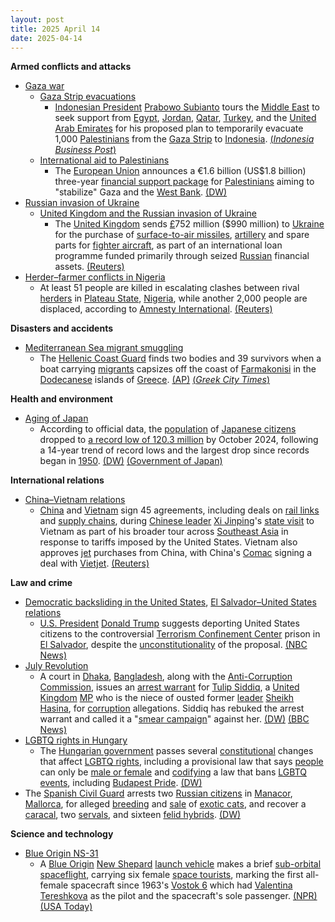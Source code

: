 ```yaml
---
layout: post
title: 2025 April 14
date: 2025-04-14
---
```



**Armed conflicts and attacks**

* [Gaza war](https://en.wikipedia.org/wiki/Gaza_war "Gaza war")
  + [Gaza Strip evacuations](https://en.wikipedia.org/wiki/Gaza_Strip_evacuations "Gaza Strip evacuations")
    - [Indonesian President](https://en.wikipedia.org/wiki/President_of_Indonesia "President of Indonesia") [Prabowo Subianto](https://en.wikipedia.org/wiki/Prabowo_Subianto "Prabowo Subianto") tours the [Middle East](https://en.wikipedia.org/wiki/Middle_East "Middle East") to seek support from [Egypt](https://en.wikipedia.org/wiki/Egypt "Egypt"), [Jordan](https://en.wikipedia.org/wiki/Jordan "Jordan"), [Qatar](https://en.wikipedia.org/wiki/Qatar "Qatar"), [Turkey](https://en.wikipedia.org/wiki/Turkey "Turkey"), and the [United Arab Emirates](https://en.wikipedia.org/wiki/United_Arab_Emirates "United Arab Emirates") for his proposed plan to temporarily evacuate 1,000 [Palestinians](https://en.wikipedia.org/wiki/Palestinians "Palestinians") from the [Gaza Strip](https://en.wikipedia.org/wiki/Gaza_Strip "Gaza Strip") to [Indonesia](https://en.wikipedia.org/wiki/Indonesia "Indonesia"). [(*Indonesia Business Post*)](https://indonesiabusinesspost.com/4092/geopolitics-and-diplomacy/indonesia-maintains-gazans-evacuation-plan-as-temporary-selectively-arranged)
  + [International aid to Palestinians](https://en.wikipedia.org/wiki/International_aid_to_Palestinians "International aid to Palestinians")
    - The [European Union](https://en.wikipedia.org/wiki/European_Union "European Union") announces a €1.6 billion (US$1.8 billion) three-year [financial support package](https://en.wikipedia.org/wiki/Foreign_aid "Foreign aid") for [Palestinians](https://en.wikipedia.org/wiki/Palestinians "Palestinians") aiming to "stabilize" Gaza and the [West Bank](https://en.wikipedia.org/wiki/West_Bank "West Bank"). [(DW)](https://www.dw.com/en/middle-east-eu-pledges-16-billion-for-palestinians/live-72237121)
* [Russian invasion of Ukraine](https://en.wikipedia.org/wiki/Russian_invasion_of_Ukraine "Russian invasion of Ukraine")
  + [United Kingdom and the Russian invasion of Ukraine](https://en.wikipedia.org/wiki/United_Kingdom_and_the_Russian_invasion_of_Ukraine "United Kingdom and the Russian invasion of Ukraine")
    - The [United Kingdom](https://en.wikipedia.org/wiki/United_Kingdom "United Kingdom") sends [£](https://en.wikipedia.org/wiki/Pound_sterling "Pound sterling")752 million ($990 million) to [Ukraine](https://en.wikipedia.org/wiki/Ukraine "Ukraine") for the purchase of [surface-to-air missiles](https://en.wikipedia.org/wiki/Surface-to-air_missile "Surface-to-air missile"), [artillery](https://en.wikipedia.org/wiki/Artillery "Artillery") and spare parts for [fighter aircraft](https://en.wikipedia.org/wiki/Fighter_aircraft "Fighter aircraft"), as part of an international loan programme funded primarily through seized [Russian](https://en.wikipedia.org/wiki/Russia "Russia") financial assets. [(Reuters)](https://www.reuters.com/world/uk/britain-sends-ukraine-second-part-3-billion-war-loan-2025-04-14/)
* [Herder–farmer conflicts in Nigeria](https://en.wikipedia.org/wiki/Herder%E2%80%93farmer_conflicts_in_Nigeria "Herder–farmer conflicts in Nigeria")
  + At least 51 people are killed in escalating clashes between rival [herders](https://en.wikipedia.org/wiki/Herder "Herder") in [Plateau State](https://en.wikipedia.org/wiki/Plateau_State "Plateau State"), [Nigeria](https://en.wikipedia.org/wiki/Nigeria "Nigeria"), while another 2,000 people are displaced, according to [Amnesty International](https://en.wikipedia.org/wiki/Amnesty_International "Amnesty International"). [(Reuters)](https://www.reuters.com/world/africa/least-51-killed-another-attack-nigerias-plateau-state-2025-04-14/)

**Disasters and accidents**

* [Mediterranean Sea migrant smuggling](https://en.wikipedia.org/wiki/Mediterranean_Sea_migrant_smuggling "Mediterranean Sea migrant smuggling")
  + The [Hellenic Coast Guard](https://en.wikipedia.org/wiki/Hellenic_Coast_Guard "Hellenic Coast Guard") finds two bodies and 39 survivors when a boat carrying [migrants](https://en.wikipedia.org/wiki/Human_migration "Human migration") capsizes off the coast of [Farmakonisi](https://en.wikipedia.org/wiki/Farmakonisi "Farmakonisi") in the [Dodecanese](https://en.wikipedia.org/wiki/Dodecanese "Dodecanese") islands of [Greece](https://en.wikipedia.org/wiki/Greece "Greece"). [(AP)](https://apnews.com/article/greece-migration-bodies-sinking-9f98a28f960598dd3455c4e42d3fd174) [(*Greek City Times*)](https://greekcitytimes.com/2025/04/15/farmakonisi-migrant-boat/)

**Health and environment**

* [Aging of Japan](https://en.wikipedia.org/wiki/Aging_of_Japan "Aging of Japan")
  + According to official data, the [population](https://en.wikipedia.org/wiki/Population "Population") of [Japanese citizens](https://en.wikipedia.org/wiki/Japanese_people "Japanese people") dropped to [a record low of 120.3 million](https://en.wikipedia.org/wiki/Demographics_of_Japan "Demographics of Japan") by October 2024, following a 14-year trend of record lows and the largest drop since records began in [1950](https://en.wikipedia.org/wiki/1950_in_Japan "1950 in Japan"). [(DW)](https://www.dw.com/en/japan-sees-record-drop-in-population/a-72239612) [(Government of Japan)](https://www.stat.go.jp/data/jinsui/new.html)

**International relations**

* [China–Vietnam relations](https://en.wikipedia.org/wiki/China%E2%80%93Vietnam_relations "China–Vietnam relations")
  + [China](https://en.wikipedia.org/wiki/China "China") and [Vietnam](https://en.wikipedia.org/wiki/Vietnam "Vietnam") sign 45 agreements, including deals on [rail links](https://en.wikipedia.org/wiki/Rail_link "Rail link") and [supply chains](https://en.wikipedia.org/wiki/Supply_chain "Supply chain"), during [Chinese leader](https://en.wikipedia.org/wiki/Paramount_leader "Paramount leader") [Xi Jinping](https://en.wikipedia.org/wiki/Xi_Jinping "Xi Jinping")'s [state visit](https://en.wikipedia.org/wiki/List_of_international_trips_made_by_Xi_Jinping "List of international trips made by Xi Jinping") to Vietnam as part of his broader tour across [Southeast Asia](https://en.wikipedia.org/wiki/Southeast_Asia "Southeast Asia") in response to tariffs imposed by the United States. Vietnam also approves [jet](https://en.wikipedia.org/wiki/Jet_aircraft "Jet aircraft") purchases from China, with China's [Comac](https://en.wikipedia.org/wiki/Comac "Comac") signing a deal with [Vietjet](https://en.wikipedia.org/wiki/Vietjet "Vietjet"). [(Reuters)](https://www.reuters.com/world/asia-pacific/chinas-xi-meet-vietnam-leaders-kick-off-southeast-asia-tour-amid-us-tariffs-2025-04-14/)

**Law and crime**

* [Democratic backsliding in the United States](https://en.wikipedia.org/wiki/Democratic_backsliding_in_the_United_States "Democratic backsliding in the United States"), [El Salvador–United States relations](https://en.wikipedia.org/wiki/El_Salvador%E2%80%93United_States_relations "El Salvador–United States relations")
  + [U.S. President](https://en.wikipedia.org/wiki/U.S._President "U.S. President") [Donald Trump](https://en.wikipedia.org/wiki/Donald_Trump "Donald Trump") suggests deporting United States citizens to the controversial [Terrorism Confinement Center](https://en.wikipedia.org/wiki/Terrorism_Confinement_Center "Terrorism Confinement Center") prison in [El Salvador](https://en.wikipedia.org/wiki/El_Salvador "El Salvador"), despite the [unconstitutionality](https://en.wikipedia.org/wiki/Constitution_of_the_United_States "Constitution of the United States") of the proposal. [(NBC News)](https://www.nbcnews.com/politics/donald-trump/trump-floats-legally-questionable-proposal-deport-us-citizens-rcna201183)
* [July Revolution](https://en.wikipedia.org/wiki/July_Revolution_%28Bangladesh%29 "July Revolution (Bangladesh)")
  + A court in [Dhaka](https://en.wikipedia.org/wiki/Dhaka "Dhaka"), [Bangladesh](https://en.wikipedia.org/wiki/Bangladesh "Bangladesh"), along with the [Anti-Corruption Commission](https://en.wikipedia.org/wiki/Anti-Corruption_Commission_%28Bangladesh%29 "Anti-Corruption Commission (Bangladesh)"), issues an [arrest warrant](https://en.wikipedia.org/wiki/Arrest_warrant "Arrest warrant") for [Tulip Siddiq](https://en.wikipedia.org/wiki/Tulip_Siddiq "Tulip Siddiq"), a [United Kingdom](https://en.wikipedia.org/wiki/United_Kingdom "United Kingdom") [MP](https://en.wikipedia.org/wiki/Member_of_Parliament_%28United_Kingdom%29 "Member of Parliament (United Kingdom)") who is the niece of ousted former [leader](https://en.wikipedia.org/wiki/Prime_Minister_of_Bangladesh "Prime Minister of Bangladesh") [Sheikh Hasina](https://en.wikipedia.org/wiki/Sheikh_Hasina "Sheikh Hasina"), for [corruption](https://en.wikipedia.org/wiki/Corruption "Corruption") allegations. Siddiq has rebuked the arrest warrant and called it a "[smear campaign](https://en.wikipedia.org/wiki/Smear_campaign "Smear campaign")" against her. [(DW)](https://www.dw.com/en/bangladesh-issues-arrest-warrant-for-uk-mp-linked-to-hasina/a-72235733) [(BBC News)](https://www.bbc.com/news/articles/crm3473wzr0o)
* [LGBTQ rights in Hungary](https://en.wikipedia.org/wiki/LGBTQ_rights_in_Hungary "LGBTQ rights in Hungary")
  + The [Hungarian government](https://en.wikipedia.org/wiki/Hungarian_government "Hungarian government") passes several [constitutional](https://en.wikipedia.org/wiki/Constitution_of_Hungary "Constitution of Hungary") changes that affect [LGBTQ rights](https://en.wikipedia.org/wiki/LGBTQ_rights "LGBTQ rights"), including a provisional law that says [people](https://en.wikipedia.org/wiki/Hungarians "Hungarians") can only be [male or female](https://en.wikipedia.org/wiki/Gender_binary "Gender binary") and [codifying](https://en.wikipedia.org/wiki/Codification_%28law%29 "Codification (law)") a law that bans [LGBTQ events](https://en.wikipedia.org/wiki/LGBTQ_events "LGBTQ events"), including [Budapest Pride](https://en.wikipedia.org/wiki/Budapest_Pride "Budapest Pride"). [(DW)](https://www.dw.com/en/hungary-passes-constitutional-changes-targeting-lgbtq-rights/a-72242414)
* The [Spanish Civil Guard](https://en.wikipedia.org/wiki/Civil_Guard_%28Spain%29 "Civil Guard (Spain)") arrests two [Russian citizens](https://en.wikipedia.org/wiki/Russians "Russians") in [Manacor](https://en.wikipedia.org/wiki/Manacor "Manacor"), [Mallorca](https://en.wikipedia.org/wiki/Mallorca "Mallorca"), for alleged [breeding](https://en.wikipedia.org/wiki/Animal_breeding "Animal breeding") and [sale](https://en.wikipedia.org/wiki/Wildlife_smuggling "Wildlife smuggling") of [exotic cats](https://en.wikipedia.org/wiki/Exotic_felids_as_pets "Exotic felids as pets"), and recover a [caracal](https://en.wikipedia.org/wiki/Caracal "Caracal"), two [servals](https://en.wikipedia.org/wiki/Serval "Serval"), and sixteen [felid hybrids](https://en.wikipedia.org/wiki/Felid_hybrid "Felid hybrid"). [(DW)](https://www.dw.com/en/spanish-police-pounce-on-exotic-cat-smuggling-ring/a-72243276)

**Science and technology**

* [Blue Origin NS-31](https://en.wikipedia.org/wiki/Blue_Origin_NS-31 "Blue Origin NS-31")
  + A [Blue Origin](https://en.wikipedia.org/wiki/Blue_Origin "Blue Origin") [New Shepard](https://en.wikipedia.org/wiki/New_Shepard "New Shepard") [launch vehicle](https://en.wikipedia.org/wiki/Launch_vehicle "Launch vehicle") makes a brief [sub-orbital spaceflight](https://en.wikipedia.org/wiki/Sub-orbital_spaceflight "Sub-orbital spaceflight"), carrying six female [space tourists](https://en.wikipedia.org/wiki/Space_tourism "Space tourism"), marking the first all-female spacecraft since 1963's [Vostok 6](https://en.wikipedia.org/wiki/Vostok_6 "Vostok 6") which had [Valentina Tereshkova](https://en.wikipedia.org/wiki/Valentina_Tereshkova "Valentina Tereshkova") as the pilot and the spacecraft's sole passenger. [(NPR)](https://www.npr.org/2025/04/14/nx-s1-5364460/blue-origin-launch-female-space-flight-katy-perry) [(USA Today)](https://www.usatoday.com/story/entertainment/celebrities/2025/04/14/katy-perry-gayle-king-lauren-sanchez-blue-origin-space/83046482007/)
